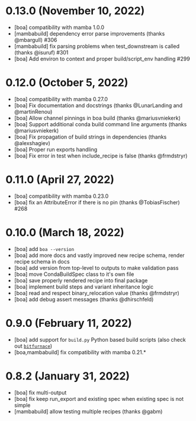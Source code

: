 0.13.0 (November 10, 2022)
==========================

- [boa] compatibility with mamba 1.0.0
- [mambabuild] dependency error parse improvements (thanks @mbargull) #306
- [mambabuild] fix parsing problems when test_downstream is called (thanks @isuruf) #301
- [boa] Add environ to context and proper build/script_env handling #299


0.12.0 (October 5, 2022)
========================

- [boa] compatibility with mamba 0.27.0
- [boa] Fix documentation and docstrings (thanks @LunarLanding and @martinRenou)
- [boa] Allow channel pinnings in boa build (thanks @mariusvniekerk)
- [boa] Support additional conda build command line arguments (thanks @mariusvniekerk)
- [boa] Fix propagation of build strings in dependencies (thanks @alexshagiev)
- [boa] Proper run exports handling
- [boa] Fix error in test when include_recipe is false (thanks @frmdstryr)

0.11.0 (April 27, 2022)
=======================

- [boa] compatibility with mamba 0.23.0
- [boa] fix an AttributeError if there is no pin (thanks @TobiasFischer) #268

0.10.0 (March 18, 2022)
=======================

- [boa] add `boa --version`
- [boa] add more docs and vastly improved new recipe schema, render recipe schema in docs
- [boa] add version from top-level to outputs to make validation pass
- [boa] move CondaBuildSpec class to it's own file
- [boa] save properly rendered recipe into final package
- [boa] implement build steps and variant inheritance logic
- [boa] read and respect binary_relocation value (thanks @frmdstryr)
- [boa] add debug assert messages (thanks @dhirschfeld)


0.9.0 (February 11, 2022)
=========================

- [boa] add support for `build.py` Python based build scripts (also check out [`bitfurnace`](https://github.com/mamba-org/bitfurnace))
- [boa,mambabuild] fix compatibility with mamba 0.21.*

0.8.2 (January 31, 2022)
========================

- [boa] fix multi-output
- [boa] fix keep run_export and existing spec when existing spec is not simple
- [mambabuild] allow testing multiple recipes (thanks @gabm)
